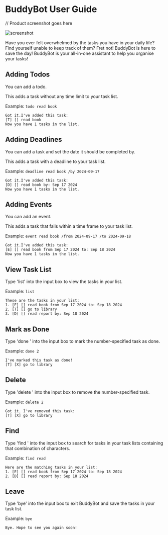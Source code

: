 # BuddyBot User Guide



// Product screenshot goes here

![screenshot](/ip/docs/Ui.png)



Have you ever felt overwhelmed by the tasks you have in your daily life? 
Find yourself unable to keep track of them?
Fret not! BuddyBot is here to save the day!
BuddyBot is your all-in-one assistant to help you organise your tasks!

## Adding Todos

You can add a todo.

This adds a task without any time limit to your task list.

Example: `todo read book`


```
Got it.I've added this task:
[T] [] read book
Now you have 1 tasks in the list.
```

## Adding Deadlines

You can add a task and set the date it should be completed by.

This adds a task with a deadline to your task list.

Example: `deadline read book /by 2024-09-17`


```
Got it.I've added this task:
[D] [] read book by: Sep 17 2024
Now you have 1 tasks in the list.
```
## Adding Events

You can add an event.

This adds a task that falls within a time frame to your task list.

Example: `event read book /from 2024-09-17 /to 2024-09-18`


```
Got it.I've added this task:
[E] [] read book from Sep 17 2024 to: Sep 18 2024
Now you have 1 tasks in the list.
```
## View Task List

Type 'list' into the input box to view the tasks in your list.

Example: `list`

```
These are the tasks in your list:
1. [E] [] read book from Sep 17 2024 to: Sep 18 2024
2. [T] [] go to library
3. [D] [] read report by: Sep 18 2024
```


## Mark as Done

Type 'done <number>' into the input box to mark the number-specified task as done.

Example: `done 2`

```
I've marked this task as done!
[T] [X] go to library
```

## Delete

Type 'delete <number>' into the input box to remove the number-specified task.

Example: `delete 2`

```
Got it. I've removed this task:
[T] [X] go to library
```

## Find

Type 'find <characters>' into the input box to search for tasks in your task lists containing that combination of characters.

Example: `find read`

```
Here are the matching tasks in your list:
1. [E] [] read book from Sep 17 2024 to: Sep 18 2024
2. [D] [] read report by: Sep 18 2024
```

## Leave

Type 'bye' into the input box to exit BuddyBot and save the tasks in your task list.

Example: `bye`

```
Bye. Hope to see you again soon!
```